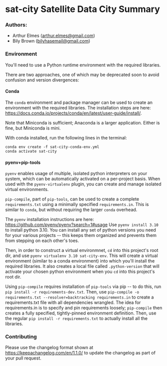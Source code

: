 # sat-city Satellite Data City Summary

### Authors:
 - Arthur Elmes (arthur.elmes@gmail.com)
 - Bily Brown (bilyhasemail@gmail.com)


 ### Environment
 You'll need to use a Python runtime environment with the required libraries.

 There are two approaches, one of which may be deprecated soon to avoid confusion
 and version divergences:

 #### Conda
 The `conda` environment and package manager can be used to create an
 environment with the required libraries.
 The installation steps are here:
 https://docs.conda.io/projects/conda/en/latest/user-guide/install/.

 Note that Miniconda is sufficient; Anaconda is a larger application. Either is fine,
 but Miniconda is mini.

 With conda installed, run the following lines in the terminal:
```
conda env create -f sat-city-conda-env.yml
conda activate sat-city
```

 #### pyenv+pip-tools
 `pyenv` enables usage of multiple, isolated python interpreters on your
 system, which can be automatically activated on a per-project basis.
 When used with the `pyenv-virtualenv` plugin, you can create and manage isolated
 virtual environments.

 `pip-compile`, part of `pip-tools`, can be used to create a complete
 `requirements.txt` using a minimally specified `requirements.in`. This is similar
 to `conda`, but without requiring the larger `conda` overhead.

 The `pyenv` installation instructions are here:
 https://github.com/pyenv/pyenv?search=1#usage
 Use `pyenv install 3.10` to install python 3.10. You can install any set of python
 versions you need for your various projects -- this keeps them organized and prevents
 them from stepping on each other's toes.

 Then, in order to construct a virtual environmnet, `cd` into this project's root dir, and
 use `pyenv virtualenv 3.10 sat-city-env`. This will create a virtual environment (similar to
 a conda environment) into which you'll install the required libraries. It also creates a
 local file called `.python-version` that will activate your chosen python environment when
 you `cd` into this project's root dir.

 Using `pip-compile` requires installation of `pip-tools` via pip -- to do this, run
 `pip install -r requirements-dev.txt`.
 Then, use `pip-compile -o requirements.txt --resolver=backtracking requirements.in` to
 create a requirements.txt file with all dependencies wrangled. The
 idea for requirements.in is to specify and pin requirements loosely;
 `pip-compile` then creates a fully specified, tightly-pinned environment
 definition. Then, use the regular `pip install -r requirements.txt` to
 actually install all the libraries.


### Contributing

Please use the changelog format shown at https://keepachangelog.com/en/1.1.0/
to update the changelog as part of your pull request.
